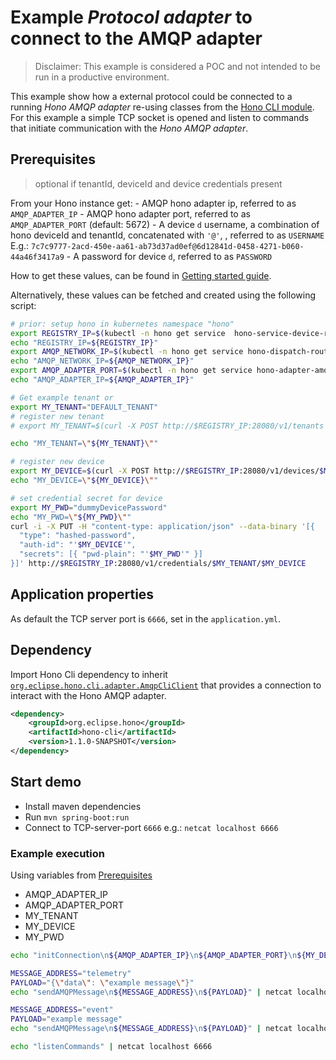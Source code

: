 # Example *Protocol adapter* to connect to the AMQP adapter

> Disclaimer: This example is considered a POC and not intended to be run in a productive environment.

This example show how a external protocol could be connected to a running *Hono AMQP adapter* re-using classes from the [Hono CLI module](https://github.com/eclipse/hono/blob/master/cli/src/main/java/org/eclipse/hono/cli/).
For this example a simple TCP socket is opened and listen to commands that initiate communication with the *Hono AMQP adapter*.

## Prerequisites 
> optional if tenantId, deviceId and device credentials present

From your Hono instance get:
    - AMQP hono adapter ip, referred to as `AMQP_ADAPTER_IP`
    - AMQP hono adapter port, referred to as `AMQP_ADAPTER_PORT` (default: 5672)
    - A device `d` username, a combination of hono deviceId and tenantId, concatenated with `'@'`, , referred to as `USERNAME`
    E.g.: `7c7c9777-2acd-450e-aa61-ab73d37ad0ef@6d12841d-0458-4271-b060-44a46f3417a9`
    - A password for device `d`, referred to as `PASSWORD`

How to get these values, can be found in [Getting started guide](https://www.eclipse.org/hono/getting-started/).

Alternatively, these values can be fetched and created using the following script:

```bash
# prior: setup hono in kubernetes namespace "hono"
export REGISTRY_IP=$(kubectl -n hono get service  hono-service-device-registry-ext --output='jsonpath={.status.loadBalancer.ingress[0].ip}')
echo "REGISTRY_IP=${REGISTRY_IP}"
export AMQP_NETWORK_IP=$(kubectl -n hono get service hono-dispatch-router-ext --output='jsonpath={.status.loadBalancer.ingress[0].ip}')
echo "AMQP_NETWORK_IP=${AMQP_NETWORK_IP}"
export AMQP_ADAPTER_PORT=$(kubectl -n hono get service hono-adapter-amqp-vertx --output='jsonpath={.status.loadBalancer.ingress[0].port}')
echo "AMQP_ADAPTER_IP=${AMQP_ADAPTER_IP}"

# Get example tenant or
export MY_TENANT="DEFAULT_TENANT"
# register new tenant
# export MY_TENANT=$(curl -X POST http://$REGISTRY_IP:28080/v1/tenants 2>/dev/null | jq -r .id)

echo "MY_TENANT=\"${MY_TENANT}\""

# register new device
export MY_DEVICE=$(curl -X POST http://$REGISTRY_IP:28080/v1/devices/$MY_TENANT 2>/dev/null | jq -r .id)
echo "MY_DEVICE=\"${MY_DEVICE}\""

# set credential secret for device
export MY_PWD="dummyDevicePassword"
echo "MY_PWD=\"${MY_PWD}\""
curl -i -X PUT -H "content-type: application/json" --data-binary '[{
  "type": "hashed-password",
  "auth-id": "'$MY_DEVICE'",
  "secrets": [{ "pwd-plain": "'$MY_PWD'" }]
}]' http://$REGISTRY_IP:28080/v1/credentials/$MY_TENANT/$MY_DEVICE

```

## Application properties

As default the TCP server port is `6666`, set in the `application.yml`.

## Dependency

Import Hono Cli dependency to inherit [`org.eclipse.hono.cli.adapter.AmqpCliClient`](https://github.com/eclipse/hono/blob/master/cli/src/main/java/org/eclipse/hono/cli/adapter/AmqpCliClient.java) that provides a connection to interact with the Hono AMQP adapter.

```xml
<dependency>
    <groupId>org.eclipse.hono</groupId>
    <artifactId>hono-cli</artifactId>
    <version>1.1.0-SNAPSHOT</version>
</dependency>
```

## Start demo

- Install maven dependencies
- Run `mvn spring-boot:run`
- Connect to TCP-server-port `6666`
    e.g.: `netcat localhost 6666`

### Example execution

Using variables from [Prerequisites](#Prerequisites)

- AMQP_ADAPTER_IP
- AMQP_ADAPTER_PORT
- MY_TENANT
- MY_DEVICE
- MY_PWD

```bash
echo "initConnection\n${AMQP_ADAPTER_IP}\n${AMQP_ADAPTER_PORT}\n${MY_DEVICE}@${MY_TENANT}\n${MY_PWD}\n" | netcat -c localhost 6666

MESSAGE_ADDRESS="telemetry"
PAYLOAD="{\"data\": \"example message\"}"
echo "sendAMQPMessage\n${MESSAGE_ADDRESS}\n${PAYLOAD}" | netcat localhost 6666

MESSAGE_ADDRESS="event"
PAYLOAD="example message"
echo "sendAMQPMessage\n${MESSAGE_ADDRESS}\n${PAYLOAD}" | netcat localhost 6666

echo "listenCommands" | netcat localhost 6666
```
